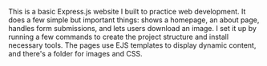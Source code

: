 This is a basic Express.js website I built to practice web development. It does a few simple but important things: shows a homepage, an about page, handles form submissions, and lets users download an image. I set it up by running a few commands to create the project structure and install necessary tools. The pages use EJS templates to display dynamic content, and there's a folder for images and CSS.
